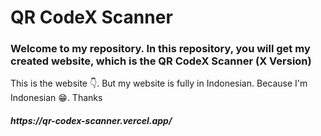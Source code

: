 <h1>QR CodeX Scanner</h1>
<h3>Welcome to my repository. In this repository, you will get my created website, which is the <strong>QR CodeX Scanner</strong> (X Version)</h3>
<p>This is the website 👇. But my website is fully in Indonesian. Because I'm Indonesian 😁. Thanks</p>
<h5><strong>https://qr-codex-scanner.vercel.app/</storng></h5>
